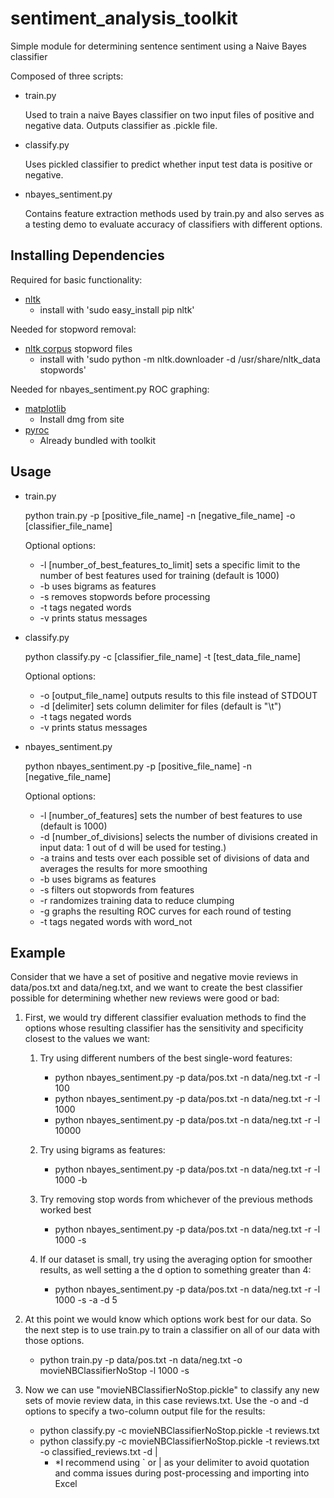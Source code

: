 sentiment_analysis_toolkit
==========================

Simple module for determining sentence sentiment using a Naive Bayes classifier

Composed of three scripts:

- train.py

   Used to train a naive Bayes classifier on two input files of positive and negative data. Outputs classifier as .pickle file.

- classify.py

   Uses pickled classifier to predict whether input test data is positive or negative.

- nbayes_sentiment.py

   Contains feature extraction methods used by train.py and also serves as a testing demo to evaluate accuracy of classifiers with different options.


Installing Dependencies
--------------------------

Required for basic functionality:

   - [nltk](http://nltk.org/)
      - install with 'sudo easy_install pip nltk'

Needed for stopword removal:

   - [nltk corpus](http://nltk.org/data.html) stopword files
      - install with 'sudo python -m nltk.downloader -d /usr/share/nltk_data stopwords'

Needed for nbayes_sentiment.py ROC graphing:

   - [matplotlib](http://matplotlib.sourceforge.net/users/installing.html)
      - Install dmg from site
   - [pyroc](https://github.com/marcelcaraciolo/PyROC) 
      - Already bundled with toolkit


Usage
--------------------------

- train.py
   
   python train.py -p [positive_file_name] -n [negative_file_name] -o [classifier_file_name]
   
   Optional options:
   - -l [number_of_best_features_to_limit] sets a specific limit to the number of best features used for training (default is 1000)
   - -b uses bigrams as features
   - -s removes stopwords before processing
   - -t tags negated words
   - -v prints status messages
   
- classify.py

   python classify.py -c [classifier_file_name] -t [test_data_file_name]

   Optional options:
   - -o [output_file_name] outputs results to this file instead of STDOUT
   - -d [delimiter] sets column delimiter for files (default is "\t")
   - -t tags negated words
   - -v prints status messages
   
- nbayes_sentiment.py

   python nbayes_sentiment.py -p [positive_file_name] -n [negative_file_name]
   
   Optional options:
   - -l [number_of_features] sets the number of best features to use (default is 1000)
   - -d [number_of_divisions] selects the number of divisions created in input data: 1 out of d will be used for testing.)
   - -a trains and tests over each possible set of divisions of data and averages the results for more smoothing
   - -b uses bigrams as features
   - -s filters out stopwords from features
   - -r randomizes training data to reduce clumping
   - -g graphs the resulting ROC curves for each round of testing
   - -t tags negated words with word_not

Example
--------------------------
Consider that we have a set of positive and negative movie reviews in data/pos.txt and data/neg.txt, and we want to create the best classifier possible for determining whether new reviews were good or bad:

1. First, we would try different classifier evaluation methods to find the options whose resulting classifier has the sensitivity and specificity closest to the values we want:
   1. Try using different numbers of the best single-word features:
      - python nbayes_sentiment.py -p data/pos.txt -n data/neg.txt -r -l 100
      - python nbayes_sentiment.py -p data/pos.txt -n data/neg.txt -r -l 1000
      - python nbayes_sentiment.py -p data/pos.txt -n data/neg.txt -r -l 10000

   2. Try using bigrams as features:
      - python nbayes_sentiment.py -p data/pos.txt -n data/neg.txt -r -l 1000 -b

   3. Try removing stop words from whichever of the previous methods worked best
      - python nbayes_sentiment.py -p data/pos.txt -n data/neg.txt -r -l 1000 -s

   4. If our dataset is small, try using the averaging option for smoother results, as well setting a the d option to something greater than 4:
      - python nbayes_sentiment.py -p data/pos.txt -n data/neg.txt -r -l 1000 -s -a -d 5

2. At this point we would know which options work best for our data. So the next step is to use train.py to train a classifier on all of our data with those options.
   - python train.py -p data/pos.txt -n data/neg.txt -o movieNBClassifierNoStop -l 1000 -s

3. Now we can use "movieNBClassifierNoStop.pickle" to classify any new sets of movie review data, in this case reviews.txt. Use the -o and -d options to specify a two-column output file for the results:
   - python classify.py -c movieNBClassifierNoStop.pickle -t reviews.txt
   - python classify.py -c movieNBClassifierNoStop.pickle -t reviews.txt -o classified_reviews.txt -d | 
      - *I recommend using ` or | as your delimiter to avoid quotation and comma issues during post-processing and importing into Excel
   


